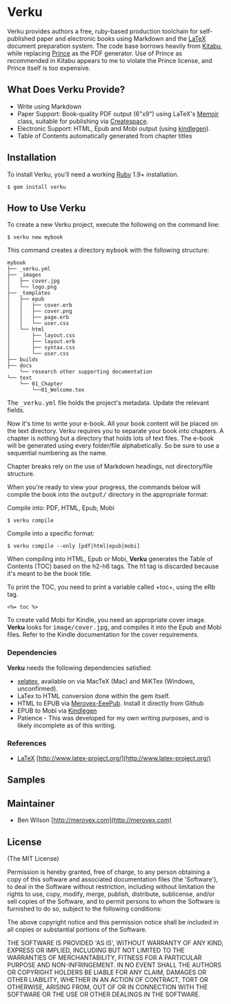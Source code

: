 Verku
=========

Verku provides authors a free, ruby-based production toolchain for self-published paper and electronic books using Markdown and the [LaTeX](http://www.latex-project.org/) document preparation system. The code base borrows heavily from [Kitabu](https://github.com/fnando/kitabu), while replacing [Prince](http://princexml.com) as the PDF generator. Use of Prince as recommended in Kitabu appears to me to violate the Prince license, and Prince itself is too expensive.

What Does Verku Provide?
----------------------------

* Write using Markdown
* Paper Support: Book-quality PDF output (6"x9") using LaTeX's [Memoir](http://www.ctan.org/tex-archive/macros/latex/contrib/memoir) class, suitable for publishing via [Createspace](https://www.createspace.com).
* Electronic Support: HTML, Epub and Mobi output (using [kindlegen](http://kindlegen.s3.amazonaws.com)).
* Table of Contents automatically generated from chapter titles

Installation
-------------

To install Verku, you’ll need a working [Ruby](http://www.ruby-lang.org) 1.9+ installation.

    $ gem install verku

<!--

After installing Verku, run the following command to check your external
dependencies.

  $ verku check

  KindleGen: Converts ePub e-books into .mobi files.
  Installed.

  html2text: Converts HTML documents into plain text.
  Not installed.

  pygments.rb: A generic syntax highlight. If installed, replaces CodeRay.
  Not installed.

There's no requirements here; just make sure you cleared the correct dependency based
on the formats you want to compile to.

-->

How to Use Verku
--------------------

To create a new Verku project, execute the following on the command line:

    $ verku new mybook

This command creates a directory <tt>mybook</tt> with the following structure:

    mybook
    ├── _verku.yml
    ├── _images
    │   ├── cover.jpg
    │   └── logo.png
    ├── _templates
    │   ├── epub
    │   │   ├── cover.erb
    │   │   ├── cover.png
    │   │   ├── page.erb
    │   │   └── user.css
    │   └── html
    │       ├── layout.css
    │       ├── layout.erb
    │       ├── syntax.css
    │       └── user.css
    ├── builds
    ├── docs
        └── research other supporting documentation
    └── text
        └── 01_Chapter
            └──01_Welcome.tex

The <tt>_verku.yml</tt> file holds the project's metadata. Update the relevant fields.

Now it's time to write your e-book. All your book content will be placed on the text directory. Verku requires you to separate your book into chapters. A chapter is nothing but a directory that holds lots of text files. The e-book will be generated using every folder/file alphabetically. So be sure to use a sequential numbering as the name.

Chapter breaks rely on the use of Markdown headings, not directory/file structure.

When you're ready to view your progress, the commands below will compile the book into the <tt>output/</tt> directory in the appropriate format:

Compile into: PDF, HTML, Epub, Mobi

    $ verku compile

Compile into a specific format:

    $ verku compile --only [pdf|html|epub|mobi]

When compiling into HTML, Epub or Mobi, **Verku** generates the Table of Contents (TOC) based on the h2-h6 tags. The h1 tag is discarded because it's meant to be the book title.

To print the TOC, you need to print a variable called +toc+, using the eRb tag.

    <%= toc %>

To create valid Mobi for Kindle, you need an appropriate cover image. **Verku** looks for <tt>image/cover.jpg</tt>, and compiles it into the Epub and Mobi files. Refer to the Kindle documentation for the cover requirements.

### Dependencies

**Verku** needs the following dependencies satisfied:

* [xelatex](http://en.wikipedia.org/wiki/XeTeX), available on via MacTeX (Mac) and MiKTex (Windows, unconfirmed).
* LaTex to HTML conversion done within the gem itself.
* HTML to EPUB via [Merovex-EeePub](https://github.com/Merovex/eeepub). Install it directly from Github
* EPUB to Mobi via [Kindlegen](http://kindlegen.s3.amazonaws.com)
* Patience - This was developed for my own writing purposes, and is likely incomplete as of this writing.

### References

* [LaTeX](http://en.wikipedia.org/wiki/LaTeX) [http://www.latex-project.org/](http://www.latex-project.org/)

## Samples

## Maintainer

* Ben Wilson [http://merovex.com](http://merovex.com)

## License

(The MIT License)

Permission is hereby granted, free of charge, to any person obtaining
a copy of this software and associated documentation files (the
'Software'), to deal in the Software without restriction, including
without limitation the rights to use, copy, modify, merge, publish,
distribute, sublicense, and/or sell copies of the Software, and to
permit persons to whom the Software is furnished to do so, subject to
the following conditions:

The above copyright notice and this permission notice shall be
included in all copies or substantial portions of the Software.

THE SOFTWARE IS PROVIDED 'AS IS', WITHOUT WARRANTY OF ANY KIND,
EXPRESS OR IMPLIED, INCLUDING BUT NOT LIMITED TO THE WARRANTIES OF
MERCHANTABILITY, FITNESS FOR A PARTICULAR PURPOSE AND NON-INFRINGEMENT.
IN NO EVENT SHALL THE AUTHORS OR COPYRIGHT HOLDERS BE LIABLE FOR ANY
CLAIM, DAMAGES OR OTHER LIABILITY, WHETHER IN AN ACTION OF CONTRACT,
TORT OR OTHERWISE, ARISING FROM, OUT OF OR IN CONNECTION WITH THE
SOFTWARE OR THE USE OR OTHER DEALINGS IN THE SOFTWARE.
